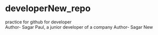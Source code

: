 # developerNew_repo
practice for github for developer<br>
Author- Sagar Paul, a junior developer of a company
Author- Sagar New 
